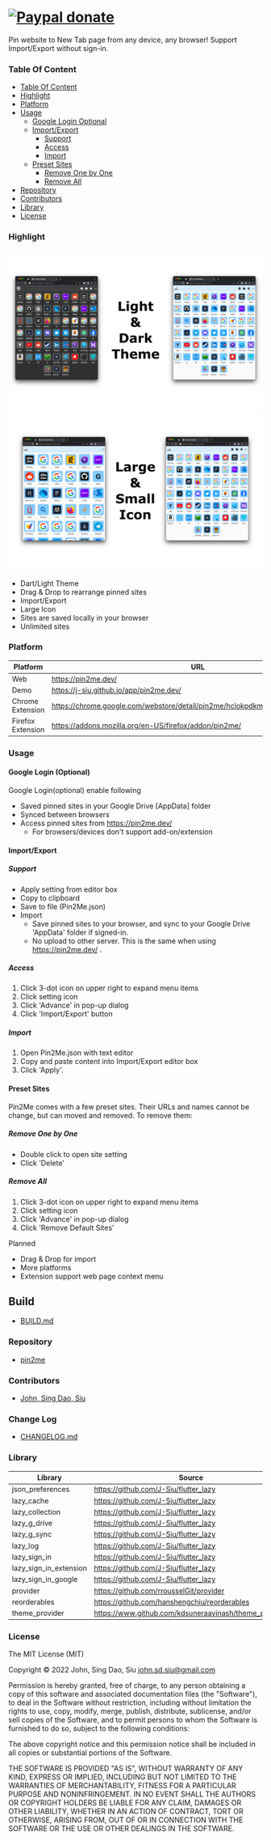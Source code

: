# [![Paypal donate](https://www.paypalobjects.com/en_US/i/btn/btn_donate_LG.gif)](https://www.paypal.com/donate/?business=HZF49NM9D35SJ&no_recurring=0&currency_code=CAD)

Pin website to New Tab page from any device, any browser! Support Import/Export without sign-in.
### Table Of Content
<!-- TOC -->

- [Table Of Content](#table-of-content)
- [Highlight](#highlight)
- [Platform](#platform)
- [Usage](#usage)
  - [Google Login Optional](#google-login-optional)
  - [Import/Export](#importexport)
    - [Support](#support)
    - [Access](#access)
    - [Import](#import)
  - [Preset Sites](#preset-sites)
    - [Remove One by One](#remove-one-by-one)
    - [Remove All](#remove-all)
- [Repository](#repository)
- [Contributors](#contributors)
- [Library](#library)
- [License](#license)

<!-- /TOC -->

<!--more-->

### Highlight

![Dark & Light Theme](doc/light_dark.png) ![Icon Size](doc/large_and_small_icon.png)

- Dart/Light Theme
- Drag & Drop to rearrange pinned sites
- Import/Export
- Large Icon
- Sites are saved locally in your browser
- Unlimited sites

### Platform

Platform|URL
---|---
Web|https://pin2me.dev/
Demo|https://j-siu.github.io/app/pin2me.dev/
Chrome Extension|https://chrome.google.com/webstore/detail/pin2me/hclokpdkmfceobbckckjkdohdgeljlld
Firefox Extension|https://addons.mozilla.org/en-US/firefox/addon/pin2me/

### Usage

#### Google Login (Optional)

Google Login(optional) enable following

- Saved pinned sites in your Google Drive [AppData] folder
- Synced between browsers
- Access pinned sites from https://pin2me.dev/
  - For browsers/devices don't support add-on/extension

#### Import/Export
##### Support
- Apply setting from editor box
- Copy to clipboard
- Save to file (Pin2Me.json)
- Import
  - Save pinned sites to your browser, and sync to your Google Drive 'AppData' folder if signed-in.
  - No upload to other server. This is the same when using https://pin2me.dev/ .

##### Access
1. Click 3-dot icon on upper right to expand menu items
2. Click setting icon
3. Click 'Advance' in pop-up dialog
4. Click 'Import/Export' button

##### Import
1. Open Pin2Me.json with text editor
2. Copy and paste content into Import/Export editor box
3. Click 'Apply'.

#### Preset Sites

Pin2Me comes with a few preset sites. Their URLs and names cannot be change, but can moved and removed. To remove them:
##### Remove One by One
- Double click to open site setting
- Click 'Delete'
##### Remove All
1. Click 3-dot icon on upper right to expand menu items
2. Click setting icon
3. Click 'Advance' in pop-up dialog
4. Click 'Remove Default Sites'

Planned
- Drag & Drop for import
- More platforms
- Extension support web page context menu

## Build

- [BUILD.md](BUILD.md)

### Repository

- [pin2me](https://github.com/J-Siu/pin2m2/)

### Contributors

- [John, Sing Dao, Siu](https://github.com/J-Siu)

### Change Log

- [CHANGELOG.md](CHANGELOG.md)
### Library

Library|Source|Pub.Dev
---|---|---
json_preferences|https://github.com/J-Siu/flutter_lazy|https://pub.dev/packages/json_preferences
lazy_cache|https://github.com/J-Siu/flutter_lazy|https://pub.dev/packages/lazy_cache
lazy_collection|https://github.com/J-Siu/flutter_lazy|https://pub.dev/packages/lazy_collection
lazy_g_drive|https://github.com/J-Siu/flutter_lazy|https://pub.dev/packages/lazy_g_srive
lazy_g_sync|https://github.com/J-Siu/flutter_lazy|https://pub.dev/packages/lazy_g_sync
lazy_log|https://github.com/J-Siu/flutter_lazy|https://pub.dev/packages/lazy_log
lazy_sign_in|https://github.com/J-Siu/flutter_lazy|https://pub.dev/packages/lazy_sign_in
lazy_sign_in_extension|https://github.com/J-Siu/flutter_lazy|https://pub.dev/packages/lazy_sign_in_extension
lazy_sign_in_google|https://github.com/J-Siu/flutter_lazy|https://pub.dev/packages/lazy_sign_in_google
provider|https://github.com/rrousselGit/provider|https://pub.dev/packages/provider
reorderables|https://github.com/hanshengchiu/reorderables|https://pub.dev/packages/reorderables
theme_provider|https://www.github.com/kdsuneraavinash/theme_provider|https://pub.dev/packages/theme_provider

### License

The MIT License (MIT)

Copyright © 2022 John, Sing Dao, Siu <john.sd.siu@gmail.com>

Permission is hereby granted, free of charge, to any person obtaining a copy of this software and associated documentation files (the "Software"), to deal in the Software without restriction, including without limitation the rights to use, copy, modify, merge, publish, distribute, sublicense, and/or sell copies of the Software, and to permit persons to whom the Software is furnished to do so, subject to the following conditions:

The above copyright notice and this permission notice shall be included in all copies or substantial portions of the Software.

THE SOFTWARE IS PROVIDED "AS IS", WITHOUT WARRANTY OF ANY KIND, EXPRESS OR IMPLIED, INCLUDING BUT NOT LIMITED TO THE WARRANTIES OF MERCHANTABILITY, FITNESS FOR A PARTICULAR PURPOSE AND NONINFRINGEMENT. IN NO EVENT SHALL THE AUTHORS OR COPYRIGHT HOLDERS BE LIABLE FOR ANY CLAIM, DAMAGES OR OTHER LIABILITY, WHETHER IN AN ACTION OF CONTRACT, TORT OR OTHERWISE, ARISING FROM, OUT OF OR IN CONNECTION WITH THE SOFTWARE OR THE USE OR OTHER DEALINGS IN THE SOFTWARE.
